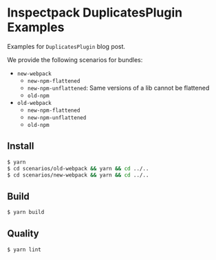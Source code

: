 Inspectpack DuplicatesPlugin Examples
=====================================

Examples for `DuplicatesPlugin` blog post.

We provide the following scenarios for bundles:

- `new-webpack`
    - `new-npm-flattened`
    - `new-npm-unflattened`: Same versions of a lib cannot be flattened
    - `old-npm`
- `old-webpack`
    - `new-npm-flattened`
    - `new-npm-unflattened`
    - `old-npm`

## Install

```sh
$ yarn
$ cd scenarios/old-webpack && yarn && cd ../..
$ cd scenarios/new-webpack && yarn && cd ../..
```

## Build

```sh
$ yarn build
```

## Quality

```sh
$ yarn lint
```
